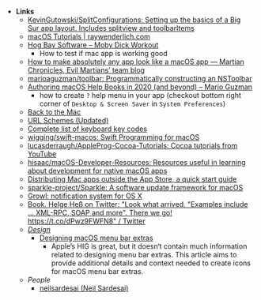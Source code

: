 - **Links**
	- [KevinGutowski/SplitConfigurations: Setting up the basics of a Big Sur app layout. Includes splitview and toolbarItems](https://github.com/KevinGutowski/SplitConfigurations)
	- [macOS Tutorials | raywenderlich.com](https://www.raywenderlich.com/macos)
	- [Hog Bay Software – Moby Dick Workout](https://hogbaysoftware.netlify.app/posts/moby-dick-workout/)
		- How to test if mac app is working good
	-  [How to make absolutely any app look like a macOS app — Martian Chronicles, Evil Martians’ team blog](https://evilmartians.com/chronicles/how-to-make-absolutely-any-app-look-like-a-macos-app)
	- [marioaguzman/toolbar: Programmatically constructing an NSToolbar](https://github.com/marioaguzman/toolbar)
	- [Authoring macOS Help Books in 2020 (and beyond) – Mario Guzman](https://marioaguzman.wordpress.com/2020/09/12/auth/)
		- how to create `?` help menu in your app (checkout bottom right corner of `Desktop & Screen Saver` in `System Preferences`)
	- [Back to the Mac](https://backtomac.org/)
	- [URL Schemes (Updated)](https://gist.github.com/deanlyoung/368e274945a6929e0ea77c4eca345560)
	- [Complete list of keyboard key codes](https://eastmanreference.com/complete-list-of-applescript-key-codes)
	- [wigging/swift-macos: Swift Programming for macOS](https://github.com/wigging/swift-macos)
	- [lucasderraugh/AppleProg-Cocoa-Tutorials: Cocoa tutorials from YouTube](https://github.com/lucasderraugh/AppleProg-Cocoa-Tutorials)
	- [hisaac/macOS-Developer-Resources: Resources useful in learning about development for native macOS apps](https://github.com/hisaac/macOS-Developer-Resources)
	- [Distributing Mac apps outside the App Store, a quick start guide](https://rambo.codes/posts/2021-01-08-distributing-mac-apps-outside-the-app-store)
	- [sparkle-project/Sparkle: A software update framework for macOS](https://github.com/sparkle-project/Sparkle)
	- [Growl:  notification system for OS X](https://growl.github.io/growl/)
	- [Book. Helge Heß on Twitter: "Look what arrived. "Examples include ... XML-RPC, SOAP and more". There we go! https://t.co/dPwz9FWFN8" / Twitter](https://twitter.com/helje5/status/1512049038731980802)
	- *[Design](../../../Design.md)*
		- [Designing macOS menu bar extras](https://bjango.com/articles/designingmenubarextras/)
			- Apple’s HIG is great, but it doesn‘t contain much information related to designing menu bar extras. This article aims to provide additional details and context needed to create icons for macOS menu bar extras.
	- *People*
		- [neilsardesai (Neil Sardesai)](https://github.com/neilsardesai)
